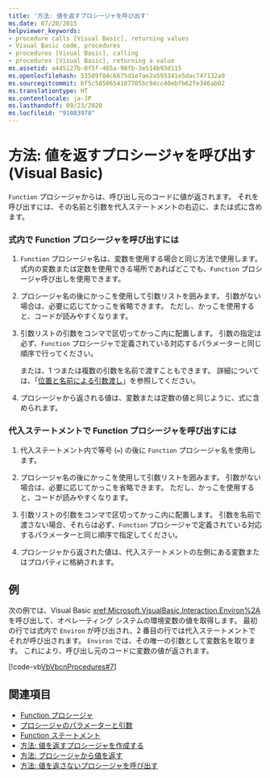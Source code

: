 ```yaml
---
title: '方法: 値を返すプロシージャを呼び出す'
ms.date: 07/20/2015
helpviewer_keywords:
- procedure calls [Visual Basic], returning values
- Visual Basic code, procedures
- procedures [Visual Basic], calling
- procedures [Visual Basic], returning a value
ms.assetid: a445127b-0f5f-465a-98fb-3e514b93d115
ms.openlocfilehash: 53589f84c6675d1e7ae2a593341e5dac747132a9
ms.sourcegitcommit: bf5c5850654187705bc94cc40ebfb62fe346ab02
ms.translationtype: HT
ms.contentlocale: ja-JP
ms.lasthandoff: 09/23/2020
ms.locfileid: "91083978"
---
```

# <a name="how-to-call-a-procedure-that-returns-a-value-visual-basic"></a>方法: 値を返すプロシージャを呼び出す (Visual Basic)

`Function` プロシージャからは、呼び出し元のコードに値が返されます。 それを呼び出すには、その名前と引数を代入ステートメントの右辺に、または式に含めます。  
  
### <a name="to-call-a-function-procedure-within-an-expression"></a>式内で Function プロシージャを呼び出すには  
  
1. `Function` プロシージャ名は、変数を使用する場合と同じ方法で使用します。 式内の変数または定数を使用できる場所であればどこでも、`Function` プロシージャ呼び出しを使用できます。  
  
2. プロシージャ名の後にかっこを使用して引数リストを囲みます。 引数がない場合は、必要に応じてかっこを省略できます。 ただし、かっこを使用すると、コードが読みやすくなります。  
  
3. 引数リストの引数をコンマで区切ってかっこ内に配置します。 引数の指定は必ず、`Function` プロシージャで定義されている対応するパラメーターと同じ順序で行ってください。  
  
     または、1 つまたは複数の引数を名前で渡すこともできます。 詳細については、「[位置と名前による引数渡し](./passing-arguments-by-position-and-by-name.md)」を参照してください。  
  
4. プロシージャから返される値は、変数または定数の値と同じように、式に含められます。  
  
### <a name="to-call-a-function-procedure-in-an-assignment-statement"></a>代入ステートメントで Function プロシージャを呼び出すには  
  
1. 代入ステートメント内で等号 (`=`) の後に `Function` プロシージャ名を使用します。  
  
2. プロシージャ名の後にかっこを使用して引数リストを囲みます。 引数がない場合は、必要に応じてかっこを省略できます。 ただし、かっこを使用すると、コードが読みやすくなります。  
  
3. 引数リストの引数をコンマで区切ってかっこ内に配置します。 引数を名前で渡さない場合、それらは必ず、`Function` プロシージャで定義されている対応するパラメーターと同じ順序で指定してください。  
  
4. プロシージャから返された値は、代入ステートメントの左側にある変数またはプロパティに格納されます。  
  
## <a name="example"></a>例  

 次の例では、Visual Basic <xref:Microsoft.VisualBasic.Interaction.Environ%2A> を呼び出して、オペレーティング システムの環境変数の値を取得します。 最初の行では式内で `Environ` が呼び出され、2 番目の行では代入ステートメントでそれが呼び出されます。 `Environ` では、その唯一の引数として変数名を取ります。 これにより、呼び出し元のコードに変数の値が返されます。  
  
 [!code-vb[VbVbcnProcedures#7](~/samples/snippets/visualbasic/VS_Snippets_VBCSharp/VbVbcnProcedures/VB/Class1.vb#7)]  
  
## <a name="see-also"></a>関連項目

- [Function プロシージャ](./function-procedures.md)
- [プロシージャのパラメーターと引数](./procedure-parameters-and-arguments.md)
- [Function ステートメント](../../../language-reference/statements/function-statement.md)
- [方法: 値を返すプロシージャを作成する](./how-to-create-a-procedure-that-returns-a-value.md)
- [方法: プロシージャから値を返す](./how-to-return-a-value-from-a-procedure.md)
- [方法: 値を返さないプロシージャを呼び出す](./how-to-call-a-procedure-that-does-not-return-a-value.md)
